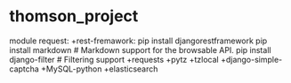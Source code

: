 # thomson_project
module request:
	+rest-fremawork: pip install djangorestframework
					pip install markdown       # Markdown support for the browsable API.
					pip install django-filter  # Filtering support
	+requests
	+pytz
	+tzlocal
    +django-simple-captcha
    +MySQL-python 
    +elasticsearch
